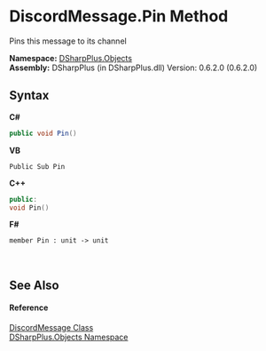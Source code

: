 # DiscordMessage.Pin Method 
 

Pins this message to its channel

**Namespace:**&nbsp;<a href="b70db947-75ff-488f-5245-350c6ca1e522">DSharpPlus.Objects</a><br />**Assembly:**&nbsp;DSharpPlus (in DSharpPlus.dll) Version: 0.6.2.0 (0.6.2.0)

## Syntax

**C#**<br />
``` C#
public void Pin()
```

**VB**<br />
``` VB
Public Sub Pin
```

**C++**<br />
``` C++
public:
void Pin()
```

**F#**<br />
``` F#
member Pin : unit -> unit 

```

<br />

## See Also


#### Reference
<a href="624f2cf1-a9bc-96bc-c884-33ba518d0b5d">DiscordMessage Class</a><br /><a href="b70db947-75ff-488f-5245-350c6ca1e522">DSharpPlus.Objects Namespace</a><br />